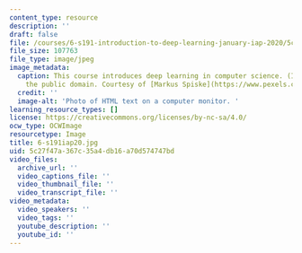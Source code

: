 ```yaml
---
content_type: resource
description: ''
draft: false
file: /courses/6-s191-introduction-to-deep-learning-january-iap-2020/5c27f47a367c35a4db16a70d574747bd_6-s191iap20.jpg
file_size: 107763
file_type: image/jpeg
image_metadata:
  caption: This course introduces deep learning in computer science. (Image is in
    the public domain. Courtesy of [Markus Spiske](https://www.pexels.com/@markusspiske/).)
  credit: ''
  image-alt: 'Photo of HTML text on a computer monitor. '
learning_resource_types: []
license: https://creativecommons.org/licenses/by-nc-sa/4.0/
ocw_type: OCWImage
resourcetype: Image
title: 6-s191iap20.jpg
uid: 5c27f47a-367c-35a4-db16-a70d574747bd
video_files:
  archive_url: ''
  video_captions_file: ''
  video_thumbnail_file: ''
  video_transcript_file: ''
video_metadata:
  video_speakers: ''
  video_tags: ''
  youtube_description: ''
  youtube_id: ''
---
```

